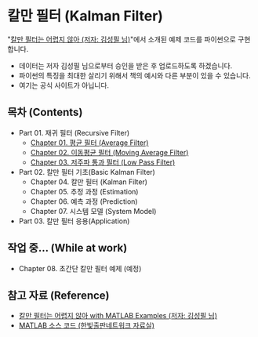 # 칼만 필터 (Kalman Filter)
"[칼만 필터는 어렵지 않아 (저자: 김성필 님)](http://www.hanbit.co.kr/store/books/look.php?p_code=B4956047798)"에서 소개된 예제 코드를 파이썬으로 구현합니다.

* 데이터는 저자 김성필 님으로부터 승인을 받은 후 업로드하도록 하겠습니다.
* 파이썬의 특징을 최대한 살리기 위해서 책의 예시와 다른 부분이 있을 수 있습니다.
* 여기는 공식 사이트가 아닙니다.

## 목차 (Contents)
* Part 01. 재귀 필터 (Recursive Filter)
  + [Chapter 01. 평균 필터 (Average Filter)](./Ch01.AverageFilter)
  + [Chapter 02. 이동평균 필터 (Moving Average Filter)](./Ch02.MovingAverageFilter)
  + [Chapter 03. 저주파 통과 필터 (Low Pass Filter)](./Ch03.LowPassFilter)
* Part 02. 칼만 필터 기초(Basic Kalman Filter)
  + Chapter 04. 칼만 필터 (Kalman Filter)
  + Chapter 05. 추정 과정 (Estimation)
  + Chapter 06. 예측 과정 (Prediction)
  + Chapter 07. 시스템 모델 (System Model)
* Part 03. 칼만 필터 응용(Application)

## 작업 중... (While at work)
* Chapter 08. 초간단 칼만 필터 예제 (예정)

## 참고 자료 (Reference)
* [칼만 필터는 어렵지 않아 with MATLAB Examples (저자: 김성필 님)](http://www.hanbit.co.kr/store/books/look.php?p_code=B4956047798)
* [MATLAB 소스 코드 (한빛출판네트워크 자료실)](http://www.hanbit.co.kr/support/supplement_list.html)
